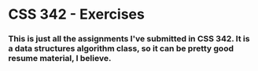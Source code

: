 # CSS 342 - Exercises

### This is just all the assignments I've submitted in CSS 342. It is a data structures algorithm class, so it can be pretty good resume material, I believe.